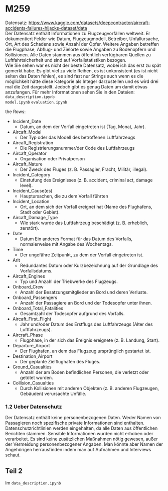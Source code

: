 # M259
Datensatz: https://www.kaggle.com/datasets/deepcontractor/aircraft-accidents-failures-hijacks-dataset/data <br>
Der Datensatz enthält Informationen zu Flugzeugvorfällen weltweit. Er dokumentiert Felder wie Datum, Flugzeugmodell, Betreiber, Unfallursache, Ort, Art des Schadens sowie Anzahl der Opfer. Weitere Angaben betreffen die Flugphase, Abflug- und Zielorte sowie Angaben zu Bodenopfern und Kollisionen.
Alle Daten stammen aus öffentlich verfügbaren Quellen zu Luftfahrtsicherheit und sind auf Vorfallstatistiken bezogen.
<br>
Wie Sie sehen war es nicht der beste Datensatz, wobei ich das erst zu spät gemerkt habe. Es gibt viel zu viele Reihen, es ist unkonsistent (es ist nicht selten das Daten fehlen), es sind fast nur Strings auch wenn es die möglichkeit hätte diese Kategorie als Integer darzustellen und es wird drei mal die Zeit dargestellt. Jedoch gibt es genug Daten um damit etwas anzufangen. 
Für mehr Informationen sehen Sie in den Dateien:<br>
```data_description.ipynb``` <br>
```model.ipynb```
```evaluation.ipynb```
<br>

the Rows:

- Incident_Date
  - Datum, an dem der Vorfall eingetreten ist (Tag, Monat, Jahr).
- Aircaft_Model
  - Der Typ oder das Modell des betroffenen Luftfahrzeugs
- Aircaft_Registration
  - Die Registrierungsnummer/der Code des Luftfahrzeugs
- Aircaft_Operator
  - Organisation oder Privatperson
- Aircaft_Nature
  - Der Zweck des Fluges (z. B. Passagier, Fracht, Militär, illegal).
- Incident_Category
  - Einstufung des Ereignisses (z. B. accident, criminal act, damage level).
- Incident_Cause(es)
  - Hauptursachen, die zu dem Vorfall führten 
- Incident_Location
  - Ort, an dem sich der Vorfall ereignet hat (Name des Flughafens, Stadt oder Gebiet).
- Aircaft_Damage_Type
  - Wie stark wurde das Luftfahrzeug beschädigt (z. B. erheblich, zerstört).
- Date
  - Datum Ein anderes Format für das Datum des Vorfalls, normalerweise mit Angabe des Wochentags.
- Time
  - Der ungefähre Zeitpunkt, zu dem der Vorfall eingetreten ist.
- Arit
  - Redundantes Datum oder Kurzbezeichnung auf der Grundlage des Vorfallsdatums.
- Aircaft_Engines
  - Typ und Anzahl der Triebwerke des Flugzeugs.
- Onboard_Crew
  - Anzahl der Besatzungsmitglieder an Bord und deren Verluste.
- Onboard_Passengers
  - Anzahl der Passagiere an Bord und der Todesopfer unter ihnen.
- Onboard_Total_Fatalities
  - Gesamtzahl der Todesopfer aufgrund des Vorfalls.
- Aircaft_First_Flight
  - Jahr und/oder Datum des Erstflugs des Luftfahrzeugs (Alter des Luftfahrzeugs).
- Aircraft_Phase
  - Flugphase, in der sich das Ereignis ereignete (z. B. Landung, Start).
- Departure_Airport
  - Der Flughafen, an dem das Flugzeug ursprünglich gestartet ist.
- Destination_Airport
  - Der geplante Zielflughafen des Fluges.
- Ground_Casualties
  - Anzahl der am Boden befindlichen Personen, die verletzt oder getötet wurden.
- Collision_Casualties
  - Durch Kollisionen mit anderen Objekten (z. B. anderen Flugzeugen, Gebäuden) verursachte Unfälle.

### 1.2 Ueber Datenschutz
Der Datensatz enthält keine personenbezogenen Daten. Weder Namen von Passagieren noch spezifische private Informationen sind enthalten.
Datenschutzrichtlinien werden eingehalten, da alle Daten aus öffentlichen Berichten stammen. Sensible Informationen wurden nicht erhoben oder verarbeitet.
Es sind keine zusätzlichen Maßnahmen nötig gewesen, außer der Vermeidung personenbezogener Angaben. Man könnte aber Namen der Angehörigen herrausfinden indem man auf Aufnahmen und Interviews schaut.

## Teil 2
Im ```data_description.ipynb```

